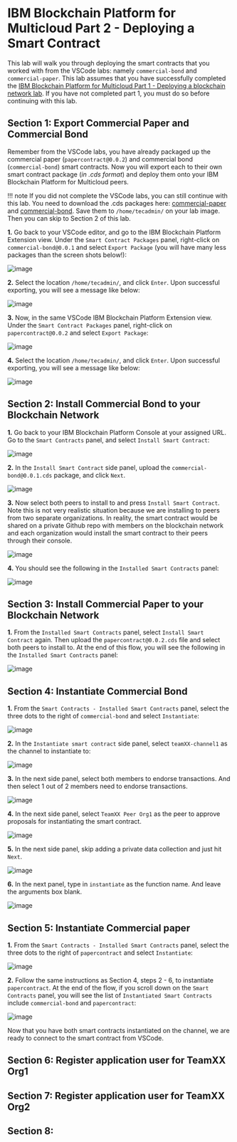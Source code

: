 # IBM Blockchain Platform for Multicloud Part 2 - Deploying a Smart Contract

This lab will walk you through deploying the smart contracts that you worked with from the VSCode labs: namely `commercial-bond` and `commercial-paper`. This lab assumes that you have successfully completed the [IBM Blockchain Platform for Multicloud Part 1 - Deploying a blockchain network lab](ibpconsole.md). If you have not completed part 1, you must do so before continuing with this lab.

## Section 1: Export Commercial Paper and Commercial Bond

Remember from the VSCode labs, you have already packaged up the commercial paper (`papercontract@0.0.2`) and commercial bond (`commercial-bond`) smart contracts. Now you will export each to their own smart contract package (*in .cds format*) and deploy them onto your IBM Blockchain Platform for Multicloud peers.

!!! note
        If you did not complete the VSCode labs, you can still continue with this lab. You need to download the .cds packages here: [commercial-paper](files/papercontract@0.0.2.cds) and [commercial-bond](files/commercial-bond@0.0.1.cds). Save them to `/home/tecadmin/` on your lab image. Then you can skip to Section 2 of this lab.

**1.** Go back to your VSCode editor, and go to the IBM Blockchain Platform Extension view. Under the `Smart Contract Packages` panel, right-click on `commercial-bond@0.0.1` and select `Export Package` (you will have many less packages than the screen shots below!):

![image](images/ibpdeploy/ibpdeploy1.png)

**2.** Select the location `/home/tecadmin/`, and click `Enter`. Upon successful exporting, you will see a message like below:

![image](images/ibpdeploy/ibpdeploy2.png)

**3.** Now, in the same VSCode IBM Blockchain Platform Extension view. Under the `Smart Contract Packages` panel, right-click on `papercontract@0.0.2` and select `Export Package`:

![image](images/ibpdeploy/ibpdeploy3.png)

**4.** Select the location `/home/tecadmin/`, and click `Enter`. Upon successful exporting, you will see a message like below:

![image](images/ibpdeploy/ibpdeploy4.png)

## Section 2: Install Commercial Bond to your Blockchain Network

**1.** Go back to your IBM Blockchain Platform Console at your assigned URL. Go to the `Smart Contracts` panel, and select `Install Smart Contract`:

![image](images/ibpdeploy/ibpdeploy5.png)

**2.** In the `Install Smart Contract` side panel, upload the `commercial-bond@0.0.1.cds` package, and click `Next`.

![image](images/ibpdeploy/ibpdeploy6.png)

**3.** Now select both peers to install to and press `Install Smart Contract`. Note this is not very realistic situation because we are installing to peers from two separate organizations. In reality, the smart contract would be shared on a private Github repo with members on the blockchain network and each organization would install the smart contract to their peers through their console.

![image](images/ibpdeploy/ibpdeploy7.png)

**4.** You should see the following in the `Installed Smart Contracts` panel:

![image](images/ibpdeploy/ibpdeploy8.png)

## Section 3: Install Commercial Paper to your Blockchain Network

**1.** From the `Installed Smart Contracts` panel, select `Install Smart Contract` again. Then upload the `papercontract@0.0.2.cds` file and select both peers to install to. At the end of this flow, you will see the following in the `Installed Smart Contracts` panel:

![image](images/ibpdeploy/ibpdeploy9.png)

## Section 4: Instantiate Commercial Bond

**1.** From the `Smart Contracts - Installed Smart Contracts` panel, select the three dots to the right of `commercial-bond` and select `Instantiate`:

![image](images/ibpdeploy/ibpdeploy10.png)

**2.** In the `Instantiate smart contract` side panel, select `teamXX-channel1` as the channel to instantiate to:

![image](images/ibpdeploy/ibpdeploy11.png)

**3.** In the next side panel, select both members to endorse transactions. And then select 1 out of 2 members need to endorse transactions.

![image](images/ibpdeploy/ibpdeploy12.png)

**4.** In the next side panel, select `TeamXX Peer Org1` as the peer to approve proposals for instantiating the smart contract.

![image](images/ibpdeploy/ibpdeploy13.png)

**5.** In the next side panel, skip adding a private data collection and just hit `Next`.

![image](images/ibpdeploy/ibpdeploy14.png)

**6.** In the next panel, type in `instantiate` as the function name. And leave the arguments box blank.

![image](images/ibpdeploy/ibpdeploy15.png)

## Section 5: Instantiate Commercial paper

**1.** From the `Smart Contracts - Installed Smart Contracts` panel, select the three dots to the right of `papercontract` and select `Instantiate`:

![image](images/ibpdeploy/ibpdeploy16.png)

**2.** Follow the same instructions as Section 4, steps 2 - 6, to instantiate `papercontract`. At the end of the flow, if you scroll down on the `Smart Contracts` panel, you will see the list of `Instantiated Smart Contracts` include `commercial-bond` and `papercontract`:

![image](images/ibpdeploy/ibpdeploy17.png)

Now that you have both smart contracts instantiated on the channel, we are ready to connect to the smart contract from VSCode.

## Section 6: Register application user for TeamXX Org1

## Section 7: Register application user for TeamXX Org2

## Section 8: 


